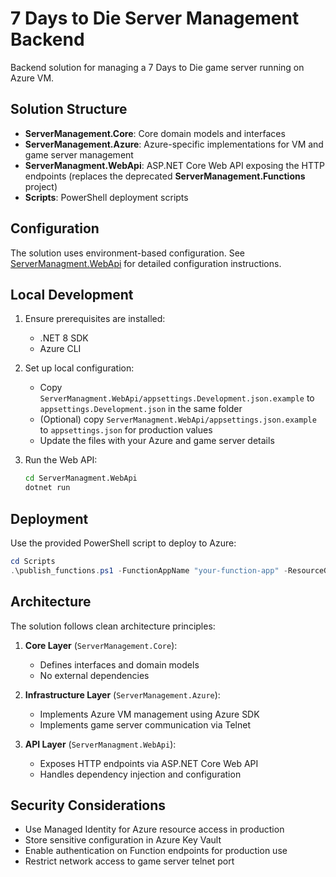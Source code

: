 # 7 Days to Die Server Management Backend

Backend solution for managing a 7 Days to Die game server running on Azure VM.

## Solution Structure

- **ServerManagement.Core**: Core domain models and interfaces
- **ServerManagement.Azure**: Azure-specific implementations for VM and game server management
- **ServerManagment.WebApi**: ASP.NET Core Web API exposing the HTTP endpoints
  (replaces the deprecated **ServerManagement.Functions** project)
- **Scripts**: PowerShell deployment scripts

## Configuration

The solution uses environment-based configuration. See [ServerManagment.WebApi](ServerManagment.WebApi) for detailed configuration instructions.

## Local Development

1. Ensure prerequisites are installed:
   - .NET 8 SDK
   - Azure CLI

2. Set up local configuration:
   - Copy `ServerManagment.WebApi/appsettings.Development.json.example` to `appsettings.Development.json` in the same folder
   - (Optional) copy `ServerManagment.WebApi/appsettings.json.example` to `appsettings.json` for production values
   - Update the files with your Azure and game server details

3. Run the Web API:
   ```bash
   cd ServerManagment.WebApi
   dotnet run
   ```

## Deployment

Use the provided PowerShell script to deploy to Azure:

```powershell
cd Scripts
.\publish_functions.ps1 -FunctionAppName "your-function-app" -ResourceGroupName "your-rg"
```

## Architecture

The solution follows clean architecture principles:

1. **Core Layer** (`ServerManagement.Core`): 
   - Defines interfaces and domain models
   - No external dependencies

2. **Infrastructure Layer** (`ServerManagement.Azure`):
   - Implements Azure VM management using Azure SDK
   - Implements game server communication via Telnet

3. **API Layer** (`ServerManagment.WebApi`):
   - Exposes HTTP endpoints via ASP.NET Core Web API
   - Handles dependency injection and configuration

## Security Considerations

- Use Managed Identity for Azure resource access in production
- Store sensitive configuration in Azure Key Vault
- Enable authentication on Function endpoints for production use
- Restrict network access to game server telnet port